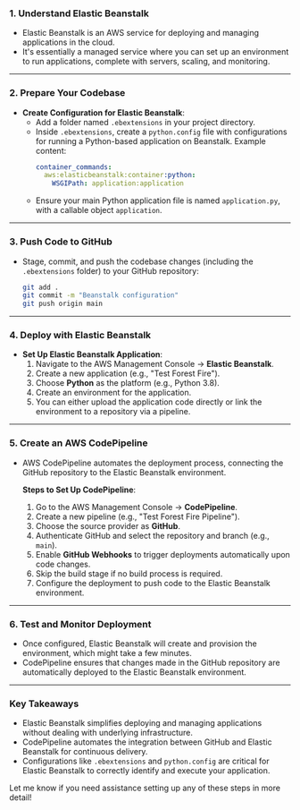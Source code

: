 ### **1. Understand Elastic Beanstalk**
- Elastic Beanstalk is an AWS service for deploying and managing applications in the cloud.
- It's essentially a managed service where you can set up an environment to run applications, complete with servers, scaling, and monitoring.

---

### **2. Prepare Your Codebase**
- **Create Configuration for Elastic Beanstalk**:
  - Add a folder named `.ebextensions` in your project directory.
  - Inside `.ebextensions`, create a `python.config` file with configurations for running a Python-based application on Beanstalk. Example content:
    ```yaml
    container_commands:
      aws:elasticbeanstalk:container:python:
        WSGIPath: application:application
    ```
  - Ensure your main Python application file is named `application.py`, with a callable object `application`.

---

### **3. Push Code to GitHub**
- Stage, commit, and push the codebase changes (including the `.ebextensions` folder) to your GitHub repository:
  ```bash
  git add .
  git commit -m "Beanstalk configuration"
  git push origin main
  ```

---

### **4. Deploy with Elastic Beanstalk**
- **Set Up Elastic Beanstalk Application**:
  1. Navigate to the AWS Management Console → **Elastic Beanstalk**.
  2. Create a new application (e.g., "Test Forest Fire").
  3. Choose **Python** as the platform (e.g., Python 3.8).
  4. Create an environment for the application.
  5. You can either upload the application code directly or link the environment to a repository via a pipeline.

---

### **5. Create an AWS CodePipeline**
- AWS CodePipeline automates the deployment process, connecting the GitHub repository to the Elastic Beanstalk environment.
  
  **Steps to Set Up CodePipeline**:
  1. Go to the AWS Management Console → **CodePipeline**.
  2. Create a new pipeline (e.g., "Test Forest Fire Pipeline").
  3. Choose the source provider as **GitHub**.
  4. Authenticate GitHub and select the repository and branch (e.g., `main`).
  5. Enable **GitHub Webhooks** to trigger deployments automatically upon code changes.
  6. Skip the build stage if no build process is required.
  7. Configure the deployment to push code to the Elastic Beanstalk environment.

---

### **6. Test and Monitor Deployment**
- Once configured, Elastic Beanstalk will create and provision the environment, which might take a few minutes.
- CodePipeline ensures that changes made in the GitHub repository are automatically deployed to the Elastic Beanstalk environment.

---

### **Key Takeaways**
- Elastic Beanstalk simplifies deploying and managing applications without dealing with underlying infrastructure.
- CodePipeline automates the integration between GitHub and Elastic Beanstalk for continuous delivery.
- Configurations like `.ebextensions` and `python.config` are critical for Elastic Beanstalk to correctly identify and execute your application.

Let me know if you need assistance setting up any of these steps in more detail!